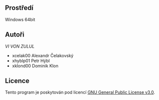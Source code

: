 ## Prostředí
Windows 64bit

## Autoři

*VI VON ZULUL*
- xcelak00 Alexandr Čelakovský 
- xhyblp01 Petr Hýbl 
- xklond00 Dominik Klon 

## Licence

Tento program je poskytován pod licencí [GNU General Public License v3.0](LICENSE).